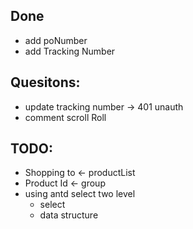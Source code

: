 ## Done
- add poNumber 
- add Tracking Number

## Quesitons:
- update tracking number -> 401 unauth
- comment scroll Roll


## TODO:
- Shopping to <- productList
- Product Id  <- group
- using antd select two level
	- select
	- data structure